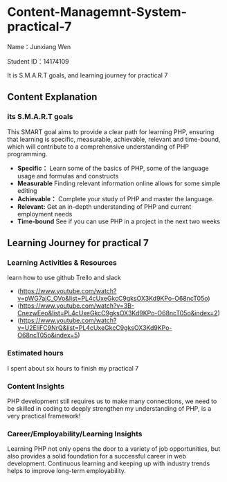# Content-Managemnt-System-practical-7

 Name：Junxiang Wen
 
 Student ID：14174109
 
 It is S.M.A.R.T goals, and learning journey for practical 7

## Content Explanation
### its S.M.A.R.T goals
This SMART goal aims to provide a clear path for learning PHP, ensuring that learning is specific, measurable, achievable, relevant and time-bound, which will contribute to a comprehensive understanding of PHP programming.
* **Specific：** Learn some of the basics of PHP, some of the language usage and formulas and constructs
* **Measurable** Finding relevant information online allows for some simple editing
* **Achievable：** Complete your study of PHP and master the language.
* **Relevant:** Get an in-depth understanding of PHP and current employment needs
* **Time-bound** See if you can use PHP in a project in the next two weeks

## Learning Journey for practical 7

### Learning Activities & Resources
 learn how to use github Trello and slack
 * (https://www.youtube.com/watch?v=pWG7ajC_OVo&list=PL4cUxeGkcC9gksOX3Kd9KPo-O68ncT05o)
 * (https://www.youtube.com/watch?v=3B-CnezwEeo&list=PL4cUxeGkcC9gksOX3Kd9KPo-O68ncT05o&index=2)
 * (https://www.youtube.com/watch?v=U2EliFC9NrQ&list=PL4cUxeGkcC9gksOX3Kd9KPo-O68ncT05o&index=5)


### Estimated hours
I spent about six hours to finish my practical 7

### Content Insights
PHP development still requires us to make many connections, we need to be skilled in coding to deeply strengthen my understanding of PHP, is a very practical framework!

### Career/Employability/Learning Insights
Learning PHP not only opens the door to a variety of job opportunities, but also provides a solid foundation for a successful career in web development. Continuous learning and keeping up with industry trends helps to improve long-term employability.
